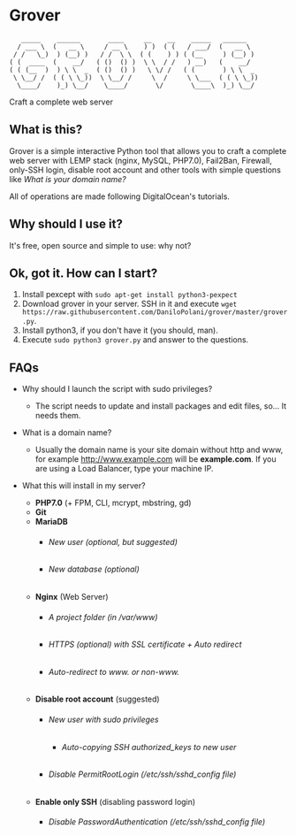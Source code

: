 # Grover
```
   _____    ______       ____     __    __    _____   ______    
  / ___ \  (   __ \     / __ \    ) )  ( (   / ___/  (   __ \   
 / /   \_)  ) (__) )   / /  \ \  ( (    ) ) ( (__     ) (__) )  
( (  ____  (    __/   ( ()  () )  \ \  / /   ) __)   (    __/   
( ( (__  )  ) \ \  _  ( ()  () )   \ \/ /   ( (       ) \ \  _  
 \ \__/ /  ( ( \ \_))  \ \__/ /     \  /     \ \___  ( ( \ \_)) 
  \____/    )_) \__/    \____/       \/       \____\  )_) \__/ 
```
Craft a complete web server


## What is this?
Grover is a simple interactive Python tool that allows you to craft a complete web server with LEMP stack (nginx, MySQL, PHP7.0), Fail2Ban, Firewall, only-SSH login, disable root account and other tools with simple questions like *What is your domain name?*

All of operations are made following DigitalOcean's tutorials.

## Why should I use it?
It's free, open source and simple to use: why not?

## Ok, got it. How can I start?
1. Install pexcept with `sudo apt-get install python3-pexpect`
1. Download grover in your server. SSH in it and execute `wget https://raw.githubusercontent.com/DaniloPolani/grover/master/grover.py`.
1. Install python3, if you don't have it (you should, man).
1. Execute `sudo python3 grover.py` and answer to the questions.

## FAQs
* Why should I launch the script with sudo privileges?
  * The script needs to update and install packages and edit files, so... It needs them.
  
* What is a domain name?
  * Usually the domain name is your site domain without http and www, for example http://www.example.com will be **example.com**. If you are using a Load Balancer, type your machine IP.
  
* What this will install in my server?
   * **PHP7.0** (+ FPM, CLI, mcrypt, mbstring, gd)
   * **Git**
   * **MariaDB**
      * ###### New user (optional, but suggested)
      * ###### New database (optional)
   * **Nginx** (Web Server)
      * ###### A project folder (in /var/www)
      * ###### HTTPS (optional) with SSL certificate + Auto redirect
      * ###### Auto-redirect to www. or non-www.
   * **Disable root account** (suggested)
      * ###### New user with sudo privileges
         * ###### Auto-copying SSH authorized_keys to new user
      * ###### Disable PermitRootLogin (/etc/ssh/sshd_config file)
   * **Enable only SSH** (disabling password login)
      * ###### Disable PasswordAuthentication (/etc/ssh/sshd_config file)
